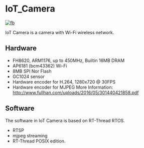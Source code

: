 # IoT_Camera

[![fb](icons/fb.png)](https://www.facebook.com/groups/309729986071484)

IoT Camera is a camera with Wi-Fi wireless network. 

## Hardware

* FH8620, ARM1176, up to 450MHz, Builtin 16MB DRAM
* AP6181 (bcm43362) Wi-Fi
* 8MB SPI Nor Flash
* GC1024 sensor
* Hardware encoder for H.264, 1280x720 @ 30FPS
* Hardware encoder for MJPEG
More Information: http://www.fullhan.com/uploads/2016/05/301440421858.pdf
## Software

The software in IoT Camera is based on RT-Thread RTOS. 

* RTSP
* mjpeg streaming
* RT-Thread POSIX edition.
